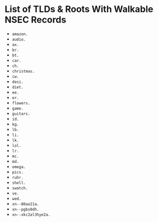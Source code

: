 # List of TLDs & Roots With Walkable NSEC Records

* `amazon.`
* `audio.`
* `ax.`
* `br.`
* `bt.`
* `car.`
* `ch.`
* `christmas.`
* `cw.`
* `desi.`
* `diet.`
* `ee.`
* `er.`
* `flowers.`
* `game.`
* `guitars.`
* `id.`
* `kg.`
* `lb.`
* `li.`
* `lk.`
* `lol.`
* `lr.`
* `mc.`
* `md.`
* `omega.`
* `pics.`
* `ruhr.`
* `shell.`
* `swatch.`
* `ve.`
* `wed.`
* `xn--80ao21a.`
* `xn--pgbs0dh.`
* `xn--xkc2al3hye2a.`
